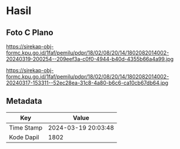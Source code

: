 # Hasil

## Foto C Plano

https://sirekap-obj-formc.kpu.go.id/1faf/pemilu/pdpr/18/02/08/20/14/1802082014002-20240319-200254--209eef3a-c0f0-4944-b40d-4355b66a4a99.jpg

https://sirekap-obj-formc.kpu.go.id/1faf/pemilu/pdpr/18/02/08/20/14/1802082014002-20240317-153311--52ec28ea-31c8-4a80-b6c6-ca10cb67db64.jpg


## Metadata

| Key        | Value               |
| ---------- | ------------------- |
| Time Stamp | 2024-03-19 20:03:48 |
| Kode Dapil | 1802                |




